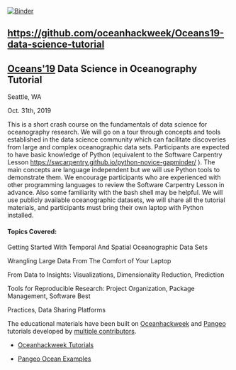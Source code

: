 [![Binder](https://mybinder.org/badge_logo.svg)](https://mybinder.org/v2/gh/oceanhackweek/Oceans19-data-science-tutorial/master)

## https://github.com/oceanhackweek/Oceans19-data-science-tutorial

## [Oceans'19](https://seattle19.oceansconference.org/program/tutorials-workshops-and-demonstrations/#1567091640951-f2487622-8baa) Data Science in Oceanography Tutorial

Seattle, WA 

Oct. 31th, 2019

This is a short crash course on the fundamentals of data science for oceanography research. We will go on a tour through concepts and tools established in the data science community which can facilitate discoveries from large and complex oceanographic data sets. Participants are expected to have basic knowledge of Python (equivalent to the Software Carpentry Lesson https://swcarpentry.github.io/python-novice-gapminder/ ). The main concepts are language independent but we will use Python tools to demonstrate them. We encourage participants who are experienced with other programming languages to review the Software Carpentry Lesson in advance. Also some familiarity with the bash shell may be helpful. We will use publicly available oceanographic datasets, we will share all the tutorial materials, and participants must bring their own laptop with Python installed.

#### Topics Covered:

Getting Started With Temporal And Spatial Oceanographic Data Sets

Wrangling Large Data From The Comfort of Your Laptop

From Data to Insights: Visualizations, Dimensionality Reduction, Prediction

Tools for Reproducible Research: Project Organization, Package Management, Software Best

Practices, Data Sharing Platforms

The educational materials have been built on [Oceanhackweek](https://oceanhackweek.github.io/) and [Pangeo](https://pangeo.io/) tutorials developed by [multiple contributors](https://oceanhackweek.github.io/our-team.html). 

* [Oceanhackweek Tutorials](https://oceanhackweek.github.io/schedule.html)

* [Pangeo Ocean Examples](https://github.com/pangeo-data/pangeo-ocean-examples)

